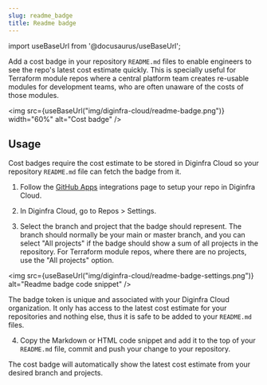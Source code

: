 ```yaml
---
slug: readme_badge
title: Readme badge
---
```


import useBaseUrl from '@docusaurus/useBaseUrl';

Add a cost badge in your repository `README.md` files to enable engineers to see the repo's latest cost estimate quickly. This is specially useful for Terraform module repos where a central platform team creates re-usable modules for development teams, who are often unaware of the costs of those modules.

<img src={useBaseUrl("img/diginfra-cloud/readme-badge.png")} width="60%" alt="Cost badge" />

## Usage

Cost badges require the cost estimate to be stored in Diginfra Cloud so your repository `README.md` file can fetch the badge from it.

1. Follow the [GitHub Apps](/docs/integrations/github_app) integrations page to setup your repo in Diginfra Cloud.

2. In Diginfra Cloud, go to Repos > Settings.

3. Select the branch and project that the badge should represent. The branch should normally be your main or master branch, and you can select "All projects" if the badge should show a sum of all projects in the repository. For Terraform module repos, where there are no projects, use the "All projects" option.

  <img src={useBaseUrl("img/diginfra-cloud/readme-badge-settings.png")} alt="Readme badge code snippet" />

  The badge token is unique and associated with your Diginfra Cloud organization. It only has access to the latest cost estimate for your repositories and nothing else, thus it is safe to be added to your `README.md` files.

4. Copy the Markdown or HTML code snippet and add it to the top of your `README.md` file, commit and push your change to your repository.

  The cost badge will automatically show the latest cost estimate from your desired branch and projects.
